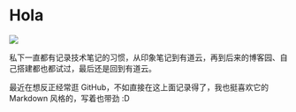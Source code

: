 # Hola

![](http://n.sinaimg.cn/sinacn20191114ac/200/w640h360/20191114/8c3a-iikmuth7233190.jpg)

私下一直都有记录技术笔记的习惯，从印象笔记到有道云，再到后来的博客园、自己搭建都也都试过，最后还是回到有道云。

最近在想反正经常逛 GitHub，不如直接在这上面记录得了，我也挺喜欢它的 Markdown 风格的，写着也带劲 :D
